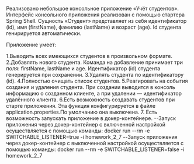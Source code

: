 Реализовано небольшое консольное приложение «Учёт студентов». 
Интерфейс консольного приложения реализован с помощью стартера Spring Shell. 
Сущность «Студент» представляет из себя идентификатор (id), имя (firstName), 
фамилию (lastName) и возраст (age). Id студента генирируется автоматически.

Приложение умеет:

1.Выводить всех имеющихся студентов в произвольном формате.
2.Добавлять нового студента. Команда на добавление принимает три поля: firstName, lastName и age. 
Идентификатор (id) студента генерируется при сохранении.
3.Удалять студента по идентификатору (id).
4.Полностью очищать список студентов.
5.Реагировать на события создания и удаления студента. 
При создании выводится в консоль информацию о созданном клиенте, а при удалении — идентификатор удалённого клиента.
6.Есть возможность создавать студентов при старте приложения. 
Эта функция конфигурируется в файле application.properties.По умолчанию она выключена.
7. Есть возможность запускать приложение в докер-контейнере.
--Запуск приложения через докер-контейнер с включенной настройкой осуществляется с помощью команды:
docker run --rm -e SWITCHABLE_LISTENER=true -i homework_2_7
--Запуск приложения через докер-контейнер с выключенной настройкой осуществляется с помощью команды:
docker run --rm -e SWITCHABLE_LISTENER=false -i homework_2_7
